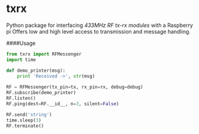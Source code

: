 # txrx
Python package for interfacing _433MHz RF tx-rx modules_ with a Raspberry pi
Offers low and high level access to transmission and message handling.

####Usage
```python
from txrx import RFMessenger
import time

def demo_printer(msg):
	print 'Received ->', str(msg)
	
RF = RFMessenger(tx_pin=tx, rx_pin=rx, debug=debug)
RF.subscribe(demo_printer)
RF.listen()
RF.ping(dest=RF.__id__, n=3, silent=False)

RF.send('string')
time.sleep(3)
RF.terminate()